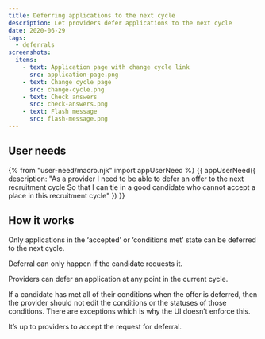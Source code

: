```yaml
---
title: Deferring applications to the next cycle
description: Let providers defer applications to the next cycle
date: 2020-06-29
tags:
  - deferrals
screenshots:
  items:
    - text: Application page with change cycle link
      src: application-page.png
    - text: Change cycle page
      src: change-cycle.png
    - text: Check answers
      src: check-answers.png
    - text: Flash message
      src: flash-message.png
---
```


## User needs

{% from "user-need/macro.njk" import appUserNeed %}
{{ appUserNeed({
  description: "As a provider
I need to be able to defer an offer to the next recruitment cycle
So that I can tie in a good candidate who cannot accept a place in this recruitment cycle"
}) }}

## How it works

Only applications in the ‘accepted’ or ‘conditions met’ state can be deferred to the next cycle.

Deferral can only happen if the candidate requests it.

Providers can defer an application at any point in the current cycle.

If a candidate has met all of their conditions when the offer is deferred, then the provider should not edit the conditions or the statuses of those conditions. There are exceptions which is why the UI doesn’t enforce this.

It’s up to providers to accept the request for deferral.

